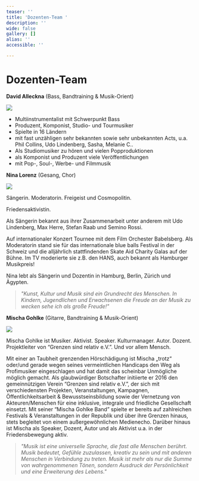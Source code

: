 ```yaml
---
teaser: ''
title: 'Dozenten-Team '
description: ''
wide: false
gallery: []
alias: ''
accessible: ''

---
```

# Dozenten-Team

**David Alleckna** (Bass, Bandtraining & Musik-Orient)

![](/media/2022/03/david-alleckna-photo-by-daniela-mollenhoff-1.jpeg)

* Multiinstrumentalist mit Schwerpunkt Bass
* Produzent, Komponist, Studio- und Tourmusiker
* Spielte in 16 Ländern
* mit fast unzähligen sehr bekannten sowie sehr unbekannten Acts, u.a. Phil Collins, Udo Lindenberg, Sasha, Melanie C..
* Als Studiomusiker zu hören und vielen Popproduktionen
* als Komponist und Produzent viele Veröffentlichungen
* mit Pop-, Soul-, Werbe- und Filmmusik

**Nina Lorenz** (Gesang, Chor)

![](/media/2022/03/nina-lorenz.jpeg)

Sängerin. Moderatorin. Freigeist und Cosmopolitin.

Friedensaktivistin.

Als Sängerin bekannt aus ihrer Zusammenarbeit unter anderem mit Udo Lindenberg, Max Herre, Stefan Raab und Semino Rossi.

Auf internationaler Konzert Tournee mit dem Film Orchester Babelsberg. Als Moderatorin stand sie für das internationale blue balls Festival in der Schweiz und die alljährlich stattfindenden Skate Aid Charity Galas auf der Bühne. Im TV moderierte sie z.B. den HANS, auch bekannt als Hamburger Musikpreis!

Nina lebt als Sängerin und Dozentin in Hamburg, Berlin, Zürich und Ägypten.

> _"Kunst, Kultur und Musik sind ein Grundrecht des Menschen. In Kindern, Jugendlichen und Erwachsenen die Freude an der Musik zu wecken sehe ich als große Freude!"_

**Mischa Gohlke** (Gitarre, Bandtraining & Musik-Orient)

![](/media/2020/06/mischa-profil.jpg)

Mischa Gohlke ist Musiker. Aktivist. Speaker. Kulturmanager. Autor. Dozent. Projektleiter von “Grenzen sind relativ e.V.”. Und vor allem Mensch.

Mit einer an Taubheit grenzenden Hörschädigung ist Mischa „trotz“ oder/und gerade wegen seines vermeintlichen Handicaps den Weg als Profimusiker eingeschlagen und hat damit das scheinbar Unmögliche möglich gemacht. Als glaubwürdiger Botschafter initiierte er 2016 den gemeinnützigen Verein “Grenzen sind relativ e.V.”, der sich mit verschiedensten Projekten, Veranstaltungen, Kampagnen, Öffentlichkeitsarbeit & Bewusstseinsbildung sowie der Vernetzung von Akteuren/Menschen für eine inklusive, integrale und friedliche Gesellschaft einsetzt. Mit seiner “Mischa Gohlke Band” spielte er bereits auf zahlreichen Festivals & Veranstaltungen in der Republik und über ihre Grenzen hinaus, stets begleitet von einem außergewöhnlichen Medienecho. Darüber hinaus ist Mischa als Speaker, Dozent, Autor und als Aktivist u.a. in der Friedensbewegung aktiv.

> _"Musik ist eine universelle Sprache, die fast alle Menschen berührt. Musik bedeutet, Gefühle zuzulassen, kreativ zu sein und mit anderen Menschen in Verbindung zu treten. Musik ist mehr als nur die Summe von wahrgenommenen Tönen, sondern Ausdruck der Persönlichkeit und eine Erweiterung des Lebens."_